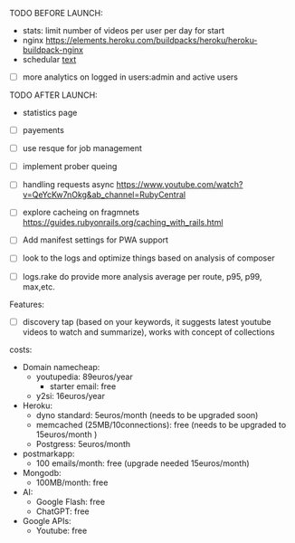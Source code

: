 

TODO BEFORE LAUNCH:
- stats: limit number of videos per user per day for start
- nginx https://elements.heroku.com/buildpacks/heroku/heroku-buildpack-nginx 
- schedular [text](https://devcenter.heroku.com/articles/scheduler)
- [ ] more analytics on logged in users:admin and active users



TODO AFTER LAUNCH:
- statistics page
- [ ] payements
- [ ] use resque for job management
- [ ] implement prober queing
- [ ] handling requests async https://www.youtube.com/watch?v=QeYcKw7nOkg&ab_channel=RubyCentral
- [ ] explore cacheing on fragmnets https://guides.rubyonrails.org/caching_with_rails.html
- [ ] Add manifest settings for PWA support
- [ ] look to the logs and optimize things based on analysis of composer
- [ ] logs.rake do provide more analysis average per route, p95, p99, max,etc.


Features:
- [ ] discovery tap (based on your keywords, it suggests latest youtube videos to watch and summarize), works with concept of collections



costs:
- Domain namecheap:
    - youtupedia: 89euros/year
        - starter email: free
    - y2si: 16euros/year
- Heroku:
    - dyno standard: 5euros/month (needs to be upgraded soon)
    - memcached (25MB/10connections): free (needs to be upgraded to 15euros/month )
    - Postgress: 5euros/month
- postmarkapp:
    - 100 emails/month: free (upgrade needed 15euros/month)
- Mongodb:
    - 100MB/month: free
- AI:
    - Google Flash: free
    - ChatGPT: free
- Google APIs:
    - Youtube: free 

